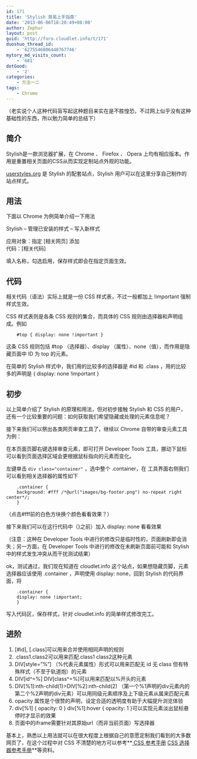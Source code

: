 ```yaml
---
id: 171
title: 'Stylish 简易上手指南'
date: '2013-06-06T18:20:49+08:00'
author: Zephur
layout: post
guid: 'http://foro.cloudlet.info/t/171'
duoshuo_thread_id:
    - '6275546006448767746'
mytory_md_visits_count:
    - '681'
dotGood:
    - '2'
categories:
    - 方法一二
tags:
    - Chrome
---
```


（老实说个人这种代码盲写起这种题目来实在是不胜惶恐，不过网上似乎没有这种基础性的东西，所以勉力简单的总结下）

## 简介

Stylish是一款浏览器扩展，在 Chrome 、 Firefox 、 Opera 上均有相应版本。作用是重置相关页面的CSS从而实现定制站点外观的功能。

[userstyles.org](http://userstyles.org/) 是 Stylish 的配套站点，Stylish 用户可以在这里分享自己制作的站点样式。

<!-- more -->

## 用法

下面以 Chrome 为例简单介绍一下用法

Stylish – 管理已安装的样式 – 写入新样式

应用对象：指定 \[相关网页\] 添加  
代码：\[相关代码\]

填入名称，勾选启用，保存样式即会在指定页面生效。

## 代码

相关代码（语法）实际上就是一份 CSS 样式表，不过一般都加上 !important 强制样式生效。

CSS 样式表则是各条 CSS 规则的集合，而具体的 CSS 规则由选择器和声明组成。例如

```
    #top { display: none !important }

```

这条 CSS 规则包括 #top （选择器）、display （属性）、none（值），而作用是隐藏页面中 ID 为 top 的元素。

在简单的 Stylish 样式中，我们用的比较多的选择器是 #id 和 .class ，用的比较多的声明是 { display: none !important }

## 初步

以上简单介绍了 Stylish 的原理和用法，但对初步接触 Stylish 和 CSS 的用户，还有一个比较重要的问题：如何获取我们希望隐藏或处理的元素信息呢？

接下来我们可以祭出各类网页审查工具了，继续以 Chrome 自带的审查元素工具为例：

在本页面页脚右键选择审查元素，即可打开 Developer Tools 工具，挪动下鼠标可以看到页面选择区域会更根据鼠标指向的元素而变化。

左键单击 `div class="container"` ，选中整个 .container，在 工具界面右侧我们可以看到相关选择器的属性如下

```
    .container {
    background: #fff /*@url("images/bg-footer.png") no-repeat right center*/;
    }

```

（点击#fff前的白色方块换个颜色看看效果？）

接下来我们可以在这行代码中（}之前）加入 display: none 看看效果

（注意：这种在 Developer Tools 中进行的修改只是临时性的，页面刷新即会消失；另一方面，在 Developer Tools 中进行的修改在未刷新页面前可能和 Stylish 中的样式发生冲突从而干扰测试结果）

ok，测试通过，我们现在知道在 cloudlet.info 这个站点，如果想隐藏页脚，元素选择器应该使用 .container ，声明使用 display: none，回到 Stylish 的代码界面，将

```
    .container {
    display: none !important;
    }

```

写入代码区，保存样式，针对 cloudlet.info 的简单样式修改完工。

## 进阶

1. \[#id\], \[.class\]可以用来合并使用相同声明的规则
2. .class1.class2可以用来匹配.class1 class2这种元素
3. DIV\[style=”%”\] （%代表元素属性）形式可以用来匹配无 id 无 class 但有特殊样式（不至于轨道炮）的元素
4. DIV\[id^=%\] DIV\[class^=%\]可以用来匹配以%开头的元素
5. DIV\[%1\]:nth-child(1)&gt;DIV\[%2\]:nth-child(2) （第一个%1声明的div元素内的第二个%2声明的div元素）可以用同级元素顺序及上下级元素从属来匹配元素
6. opacity 属性是个很赞的声明，设定合适的透明度有助于大幅提升浏览体验
7. div\[%1\] { opacity: 0 } div\[%1\]:hover { opacity: 1 }可以实现元素淡出鼠标悬停时才显示的效果
8. 页面中的iframe需要针对其原始url（而非当前页面）写选择器

基本上，熟悉以上用法就可以在很大程度上根据自己的意愿定制我们看到的大多数网页了，在这个过程中对 CSS 不清楚的地方可以参考**[ CSS 参考手册](http://www.w3school.com.cn/cssref/index.asp) [ CSS 选择器参考手册](http://www.w3school.com.cn/cssref/css_selectors.asp)**等资料。